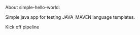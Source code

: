 About simple-hello-world:

Simple java app for testing JAVA_MAVEN language templates.


Kick off pipeline
